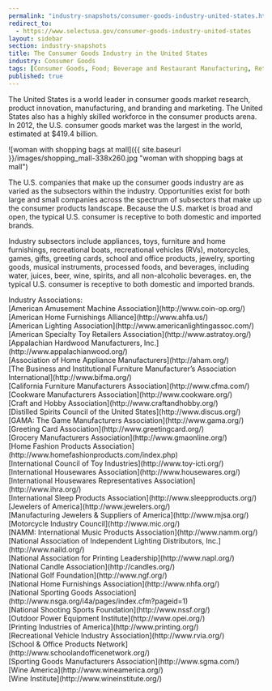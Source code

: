 ```yaml
---
permalink: "industry-snapshots/consumer-goods-industry-united-states.html"
redirect_to:
  - https://www.selectusa.gov/consumer-goods-industry-united-states
layout: sidebar
section: industry-snapshots
title: The Consumer Goods Industry in the United States
industry: Consumer Goods
tags: [Consumer Goods, Food; Beverage and Restaurant Manufacturing, Retail Trade]
published: true
---
```


<span>The United States is a world
leader in consumer goods market research, product innovation, manufacturing,
and branding and marketing. The United States also has a highly skilled
workforce in the consumer products arena. In 2012, the U.S. consumer goods
market was the largest in the world, estimated at $419.4 billion.</span>

<span class="imgright">![woman with shopping bags at mall]({{ site.baseurl }}/images/shopping_mall-338x260.jpg "woman with shopping bags at mall")</span>

<span>The U.S. companies that make up
the consumer goods industry are as varied as the subsectors within the
industry. Opportunities exist for both large and small companies across the
spectrum of subsectors that make up the consumer products landscape.&nbsp;Because the U.S. market is broad and open, the
typical U.S. consumer is receptive to both domestic and imported brands.&nbsp;</span>

Industry subsectors include
appliances, toys, furniture and home furnishings, recreational boats,
recreational vehicles (RVs), motorcycles, games, gifts, greeting cards, school
and office products, jewelry, sporting goods, musical instruments, processed
foods, and beverages, including water, juices, beer, wine, spirits, and all
non-alcoholic beverages.&nbsp;<span>en, the typical U.S. consumer is receptive to
both domestic and imported brands.&nbsp;</span>

<span>
</span>
<span class="field field-type-link field-field-industry-assoications">
      <span class="field-label">Industry Associations:&nbsp;</span><br>
    <span class="field-items">
            <span class="field-item odd">
                    [American Amusement Machine Association](http://www.coin-op.org/)        </span><br>
              <span class="field-item even">
                    [American Home Furnishings Alliance](http://www.ahfa.us/)        </span><br>
              <span class="field-item odd">
                    [American Lighting Association](http://www.americanlightingassoc.com/)        </span><br>
              <span class="field-item even">
                    [American Specialty Toy Retailers Association](http://www.astratoy.org/)        </span><br>
              <span class="field-item odd">
                    [Appalachian Hardwood Manufacturers, Inc.](http://www.appalachianwood.org/)        </span><br>
              <span class="field-item even">
                    [Association of Home Appliance Manufacturers](http://aham.org/)        </span><br>
              <span class="field-item odd">
                    [The Business and Institutional Furniture Manufacturer’s Association International](http://www.bifma.org/)        </span><br>
              <span class="field-item even">
                    [California Furniture Manufacturers Association](http://www.cfma.com/)        </span><br>
              <span class="field-item odd">
                    [Cookware Manufacturers Association](http://www.cookware.org/)        </span><br>
              <span class="field-item even">
                    [Craft and Hobby Association](http://www.craftandhobby.org/)        </span><br>
              <span class="field-item odd">
                    [Distilled Spirits Council of the United States](http://www.discus.org/)        </span><br>
              <span class="field-item even">
                    [GAMA: The Game Manufacturers Association](http://www.gama.org/)        </span><br>
              <span class="field-item odd">
                    [Greeting Card Association](http://www.greetingcard.org/)        </span><br>
              <span class="field-item even">
                    [Grocery Manufacturers Association](http://www.gmaonline.org/)        </span><br>
              <span class="field-item odd">
                    [Home Fashion Products Association](http://www.homefashionproducts.com/index.php)        </span><br>
              <span class="field-item even">
                    [International Council of Toy Industries](http://www.toy-icti.org/)        </span><br>
              <span class="field-item odd">
                    [International Housewares Association](http://www.housewares.org/)        </span><br>
              <span class="field-item even">
                    [International Housewares Representatives Association](http://www.ihra.org/)        </span><br>
              <span class="field-item odd">
                    [International Sleep Products Association](http://www.sleepproducts.org/)        </span><br>
              <span class="field-item even">
                    [Jewelers of America](http://www.jewelers.org/)        </span><br>
              <span class="field-item odd">
                    [Manufacturing Jewelers &amp; Suppliers of America](http://www.mjsa.org/)        </span><br>
              <span class="field-item even">
                    [Motorcycle Industry Council](http://www.mic.org/)        </span><br>
              <span class="field-item odd">
                    [NAMM: International Music Products Association](http://www.namm.org/)        </span><br>
              <span class="field-item even">
                    [National Association of Independent Lighting Distributors, Inc.](http://www.naild.org/)        </span><br>
              <span class="field-item odd">
                    [National Association for Printing Leadership](http://www.napl.org/)        </span><br>
              <span class="field-item even">
                    [National Candle Association](http://candles.org/)        </span><br>
              <span class="field-item odd">
                    [National Golf Foundation](http://www.ngf.org/)        </span><br>
              <span class="field-item even">
                    [National Home Furnishings Association](http://www.nhfa.org/)        </span><br>
              <span class="field-item odd">
                    [National Sporting Goods Association](http://www.nsga.org/i4a/pages/index.cfm?pageid=1)        </span><br>
              <span class="field-item even">
                    [National Shooting Sports Foundation](http://www.nssf.org/)        </span><br>
              <span class="field-item odd">
                    [Outdoor Power Equipment Institute](http://www.opei.org/)        </span><br>
              <span class="field-item even">
                    [Printing Industries of America](http://www.printing.org/)        </span><br>
              <span class="field-item odd">
                    [Recreational Vehicle Industry Association](http://www.rvia.org/)        </span><br>
              <span class="field-item even">
                    [School &amp; Office Products Network](http://www.schoolandofficenetwork.org/)        </span><br>
              <span class="field-item odd">
                    [Sporting Goods Manufacturers Association](http://www.sgma.com/)        </span><br>
              <span class="field-item even">
                    [Wine America](http://www.wineamerica.org/)        </span><br>
              <span class="field-item odd">
                    [Wine Institute](http://www.wineinstitute.org/)        </span><br>
        </span>
</span>
